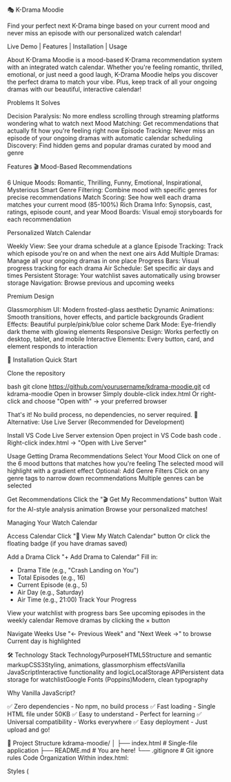 🎭 K-Drama Moodie

Find your perfect next K-Drama binge based on your current mood and never miss an episode with our personalized watch calendar!

Live Demo | Features | Installation | Usage

About
K-Drama Moodie is a mood-based K-Drama recommendation system with an integrated watch calendar. Whether you're feeling romantic, thrilled, emotional, or just need a good laugh, K-Drama Moodie helps you discover the perfect drama to match your vibe. Plus, keep track of all your ongoing dramas with our beautiful, interactive calendar!

Problems It Solves

Decision Paralysis: No more endless scrolling through streaming platforms wondering what to watch next
Mood Matching: Get recommendations that actually fit how you're feeling right now
Episode Tracking: Never miss an episode of your ongoing dramas with automatic calendar scheduling
Discovery: Find hidden gems and popular dramas curated by mood and genre


Features
🎬 Mood-Based Recommendations

6 Unique Moods: Romantic, Thrilling, Funny, Emotional, Inspirational, Mysterious
Smart Genre Filtering: Combine mood with specific genres for precise recommendations
Match Scoring: See how well each drama matches your current mood (85-100%)
Rich Drama Info: Synopsis, cast, ratings, episode count, and year
Mood Boards: Visual emoji storyboards for each recommendation

Personalized Watch Calendar

Weekly View: See your drama schedule at a glance
Episode Tracking: Track which episode you're on and when the next one airs
Add Multiple Dramas: Manage all your ongoing dramas in one place
Progress Bars: Visual progress tracking for each drama
Air Schedule: Set specific air days and times
Persistent Storage: Your watchlist saves automatically using browser storage
Navigation: Browse previous and upcoming weeks

Premium Design

Glassmorphism UI: Modern frosted-glass aesthetic
Dynamic Animations: Smooth transitions, hover effects, and particle backgrounds
Gradient Effects: Beautiful purple/pink/blue color scheme
Dark Mode: Eye-friendly dark theme with glowing elements
Responsive Design: Works perfectly on desktop, tablet, and mobile
Interactive Elements: Every button, card, and element responds to interaction


🚀 Installation
Quick Start

Clone the repository

bash   git clone https://github.com/yourusername/kdrama-moodie.git
   cd kdrama-moodie
Open in browser
Simply double-click index.html
Or right-click and choose "Open with" → your preferred browser


That's it! No build process, no dependencies, no server required. 🎉
Alternative: Use Live Server (Recommended for Development)

Install VS Code Live Server extension
Open project in VS Code
bash   code .
Right-click index.html → "Open with Live Server"


Usage
Getting Drama Recommendations
Select Your Mood
Click on one of the 6 mood buttons that matches how you're feeling
The selected mood will highlight with a gradient effect
Optional: Add Genre Filters
Click on any genre tags to narrow down recommendations
Multiple genres can be selected

Get Recommendations
Click the "🎬 Get My Recommendations" button
Wait for the AI-style analysis animation
Browse your personalized matches!


Managing Your Watch Calendar

Access Calendar
Click "📅 View My Watch Calendar" button
Or click the floating badge (if you have dramas saved)

Add a Drama
   Click "+ Add Drama to Calendar"
   Fill in:
   - Drama Title (e.g., "Crash Landing on You")
   - Total Episodes (e.g., 16)
   - Current Episode (e.g., 5)
   - Air Day (e.g., Saturday)
   - Air Time (e.g., 21:00)
Track Your Progress

View your watchlist with progress bars
See upcoming episodes in the weekly calendar
Remove dramas by clicking the × button

Navigate Weeks
Use "← Previous Week" and "Next Week →" to browse
Current day is highlighted



🛠️ Technology Stack
TechnologyPurposeHTML5Structure and semantic markupCSS3Styling, animations, glassmorphism effectsVanilla JavaScriptInteractive functionality and logicLocalStorage APIPersistent data storage for watchlistGoogle Fonts (Poppins)Modern, clean typography

Why Vanilla JavaScript?

✅ Zero dependencies - No npm, no build process
✅ Fast loading - Single HTML file under 50KB
✅ Easy to understand - Perfect for learning
✅ Universal compatibility - Works everywhere
✅ Easy deployment - Just upload and go!


📂 Project Structure
kdrama-moodie/
│
├── index.html          # Single-file application
├── README.md           # You are here!
└── .gitignore          # Git ignore rules
Code Organization
Within index.html:

Styles (<style> section)

Base styles and resets
Layout and grid systems
Component styles
Animations and keyframes
Responsive media queries


HTML (<body> section)

Header and branding
Mood selector interface
Genre tags
Results container
Calendar system
Watchlist manager


JavaScript (<script> section)

Drama database
Mood selection logic
Recommendation engine
Calendar management
LocalStorage handling
UI rendering functions


Design Philosophy
Visual Design

Glassmorphism: Translucent, frosted-glass effects for a modern premium feel
Dark Theme: Reduces eye strain and creates immersive experience
Gradients: Purple-to-pink gradients for brand consistency
Animations: Smooth, purposeful animations that enhance UX

UX Principles

Progressive Disclosure: Calendar only shows when needed
Immediate Feedback: Every interaction has visual response
Clear Hierarchy: Important actions are prominent
Forgiving Interface: Easy to undo/remove items


Drama Database
Currently includes 12 curated K-Dramas across 6 moods
Expanding the Database
To add more dramas, edit the dramaDatabase object in the JavaScript section:
javascriptromantic: [
    {
        title: "Your Drama Title",
        year: 2024,
        episodes: 16,
        rating: 8.5,
        genres: ["romance", "comedy"],
        synopsis: "Your synopsis here...",
        cast: ["Actor 1", "Actor 2"],
        moodBoard: "💕🌸💝✨🎭🌙",
        whyMatch: "Why this matches the mood..."
    }
]

🚧 Future Enhancements
Phase 1: Enhanced Features

 Export calendar to Google Calendar/iCal
 Episode watched checkmarks
 Notifications when episodes air
 Search functionality
 User ratings and reviews

Phase 2: Backend Integration

 User accounts and authentication
 Cloud sync across devices
 Collaborative watchlists
 Social sharing features

Phase 3: ML & AI

 Real sentiment analysis on reviews
 Collaborative filtering recommendations
 Auto-suggest dramas for empty calendar days
 Personalized recommendation scoring based on watch history

Phase 4: Data Expansion

 Integration with MyDramaList API
 Real-time episode schedules
 Streaming platform links
 Cast and crew information
 Similar drama suggestions


🤝 Contributing
Contributions are welcome! Here's how you can help:

Fork the repository
Create a feature branch

bash   git checkout -b feature/AmazingFeature

Commit your changes

bash   git commit -m 'Add some AmazingFeature'

Push to the branch

bash   git push origin feature/AmazingFeature

Open a Pull Request

Contribution Ideas

Add more K-Dramas to the database
Improve mobile responsiveness
Add new mood categories
Enhance animations
Fix bugs or improve performance
Improve documentation


🐛 Known Issues

LocalStorage has size limits (~5-10MB depending on browser)
Calendar doesn't sync across devices (local storage only)
No push notifications for episode air times
Limited drama database (manually curated)


📄 License
This project is licensed under the MIT License - see the LICENSE file for details.
MIT License

Copyright (c) 2024 K-Drama Moodie

Permission is hereby granted, free of charge, to any person obtaining a copy
of this software and associated documentation files (the "Software"), to deal
in the Software without restriction, including without limitation the rights
to use, copy, modify, merge, publish, distribute, sublicense, and/or sell
copies of the Software...

Acknowledgments

K-Drama Fans - For the inspiration and passion
MyDramaList - Drama information reference
Google Fonts - Poppins font family
Shields.io - Beautiful badges
The K-Drama Community - For making this hobby so enriching

 Contact
Project Creator: [Oluwanifemi (Nifemi) Fabunmi]

GitHub: @nifemifabunmi
Email: oluwanifemifabunmi6@example.com
LinkedIn: nifemifabunmi

Project Link: https://github.com/nifemifabunmi/kdrama-moodie

 Show Your Support
If you found this project helpful, please consider:

 Starring the repository
 Reporting bugs
 Suggesting new features
 Sharing with fellow K-Drama fans
 Buying me a coffee

Made with 💜 for K-Drama fans everywhere
Happy binge-watching! 🎬✨
⬆ Back to Top
</div>
